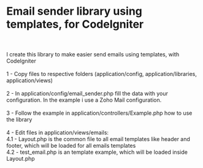 # Email sender library using templates, for CodeIgniter<br/><br/>
I create this library to make easier send emails using templates, with CodeIgniter<br/><br/>
1 - Copy files to respective folders (application/config, application/libraries, application/views) <br/><br/>
2 - In application/config/email_sender.php fill the data with your configuration. In the example i use a Zoho Mail configuration.<br/><br/>
3 - Follow the example in application/controllers/Example.php how to use the library<br/><br/>
4 - Edit files in application/views/emails:<br/>
4.1 - Layout.php is the common file to all email templates like header and footer, which will be loaded for all emails templates<br/>
4.2 - test_email.php is an template example, which will be loaded inside Layout.php
